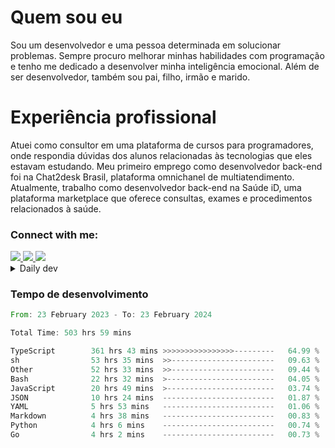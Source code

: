 # Quem sou eu
Sou um desenvolvedor e uma pessoa determinada em solucionar problemas. Sempre procuro melhorar minhas habilidades com programação e tenho me dedicado a desenvolver minha inteligência emocional. Além de ser desenvolvedor, também sou pai, filho, irmão e marido.

# Experiência profissional
Atuei como consultor em uma plataforma de cursos para programadores, onde respondia dúvidas dos alunos relacionadas às tecnologias que eles estavam estudando.
Meu primeiro emprego como desenvolvedor back-end foi na Chat2desk Brasil, plataforma omnichanel de multiatendimento.
Atualmente, trabalho como desenvolvedor back-end na Saúde iD, uma plataforma marketplace que oferece consultas, exames e procedimentos relacionados à saúde.

### Connect with me:
<a href="https://www.linkedin.com/in/theusmoreira" target="_blank" >
<img src="https://img.shields.io/badge/linkedin-%230077B5.svg?&style=for-the-badge&logo=linkedin&logoColor=white ">
</a>
<a href="https://www.instagram.com/matheus.s.moreira/" target="_blank">
<img src="https://img.shields.io/badge/instagram-%23E4405F.svg?&style=for-the-badge&logo=instagram&logoColor=white">
</a>
<a href="mailto:matheussm301@gmail.com"  target="_blank">
<img src="https://img.shields.io/badge/gmail-%23E4405F.svg?&style=for-the-badge&logo=gmail&logoColor=white">
</a>


<details>
  <summary>Daily dev </summary>
<p>
  <a href="https://app.daily.dev/matheussantos"><img src="https://github.com/matheus-santos-moreira/matheus-santos-moreira/blob/master/devcard.svg" width="200" alt="Matheus Santos's Dev Card"/></a>
 </p>
</details>

<h3>Tempo de desenvolvimento</h3>

<!--START_SECTION:waka-->

```rust
From: 23 February 2023 - To: 23 February 2024

Total Time: 503 hrs 59 mins

TypeScript        361 hrs 43 mins >>>>>>>>>>>>>>>>---------   64.99 %
sh                53 hrs 35 mins  >>-----------------------   09.63 %
Other             52 hrs 33 mins  >>-----------------------   09.44 %
Bash              22 hrs 32 mins  >------------------------   04.05 %
JavaScript        20 hrs 49 mins  >------------------------   03.74 %
JSON              10 hrs 24 mins  -------------------------   01.87 %
YAML              5 hrs 53 mins   -------------------------   01.06 %
Markdown          4 hrs 38 mins   -------------------------   00.83 %
Python            4 hrs 6 mins    -------------------------   00.74 %
Go                4 hrs 2 mins    -------------------------   00.73 %
```

<!--END_SECTION:waka-->
